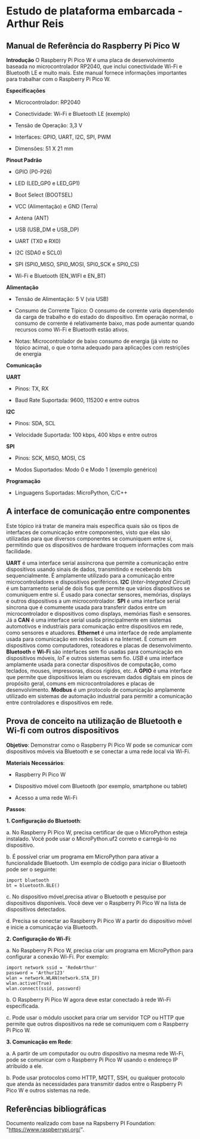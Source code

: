 # Estudo de plataforma embarcada - Arthur Reis

## Manual de Referência do Raspberry Pi Pico W
**Introdução**
O Raspberry Pi Pico W é uma placa de desenvolvimento baseada no microcontrolador RP2040, que inclui conectividade Wi-Fi e Bluetooth LE e muito mais. Este manual fornece informações importantes para trabalhar com o Raspberry Pi Pico W.

**Especificações**

- Microcontrolador: RP2040

- Conectividade: Wi-Fi e Bluetooth LE (exemplo)

- Tensão de Operação: 3,3 V

- Interfaces: GPIO, UART, I2C, SPI, PWM

- Dimensões: 51 X 21 mm

 **Pinout Padrão**
 
- GPIO (P0-P26)

- LED (LED_GP0 e LED_GP1)

- Boot Select (BOOTSEL)

- VCC (Alimentação) e GND (Terra)

- Antena (ANT)

- USB (USB_DM e USB_DP)

- UART (TX0 e RX0)

- I2C (SDA0 e SCL0)

- SPI (SPI0_MISO, SPI0_MOSI, SPI0_SCK e SPI0_CS)

- Wi-Fi e Bluetooth (EN_WIFI e EN_BT)

**Alimentação**

- Tensão de Alimentação: 5 V (via USB)

- Consumo de Corrente Típico: O consumo de corrente varia dependendo da carga de trabalho e do estado do dispositivo. Em operação normal, o consumo de corrente é relativamente baixo, mas pode aumentar quando recursos como Wi-Fi e Bluetooth estão ativos.

- Notas: Microcontrolador de baixo consumo de energia (já visto no tópico acima), o que o torna adequado para aplicações com restrições de energia

**Comunicação**

**UART**

- Pinos: TX, RX

- Baud Rate Suportada: 9600, 115200 e entre outros

**I2C**

- Pinos: SDA, SCL

- Velocidade Suportada: 100 kbps, 400 kbps e entre outros

**SPI**

- Pinos: SCK, MISO, MOSI, CS

- Modos Suportados: Modo 0 e Modo 1 (exemplo genérico)

**Programação**

- Linguagens Suportadas: MicroPython, C/C++

## A interface de comunicação entre componentes
Este tópico irá tratar de maneira mais específica quais são os tipos de interfaces de comunicação entre componentes, visto que elas são utilizadas para que diversos componentes se comuniquem entre si, permitindo que os dispositivos de hardware troquem informações com mais facilidade.

**UART** é uma interface serial assíncrona que permite a comunicação entre dispositivos usando sinais de dados, transmitindo e recebendo bits sequencialmente. É amplamente utilizado para a comunicação entre microcontroladores e dispositivos periféricos. **I2C** (_Inter-Integrated Circuit_) é um barramento serial de dois fios que permite que vários dispositivos se comuniquem entre si. É usado para conectar sensores, memórias, displays e outros dispositivos a um microcontrolador. **SPI** é uma interface serial síncrona que é comumente usada para transferir dados entre um microcontrolador e dispositivos como displays, memórias flash e sensores. Já a **CAN** é uma interface serial usada principalmente em sistemas automotivos e industriais para comunicação entre dispositivos em rede, como sensores e atuadores. **Ethernet** é uma interface de rede amplamente usada para comunicação em redes locais e na Internet. É comum em dispositivos como computadores, roteadores e placas de desenvolvimento. **Bluetooth** e **Wi-Fi** são interfaces sem fio usadas para comunicação em dispositivos móveis, _IoT_ e outros sistemas sem fio. _USB_ é uma interface amplamente usada para conectar dispositivos de computação, como teclados, mouses, impressoras, discos rígidos, etc. A **GPIO** é uma interface que permite que dispositivos leiam ou escrevam dados digitais em pinos de propósito geral, comuns em microcontroladores e placas de desenvolvimento. **Modbus** é um protocolo de comunicação amplamente utilizado em sistemas de automação industrial para permitir a comunicação entre controladores e dispositivos em rede.

## Prova de conceito na utilização de Bluetooth e Wi-fi com outros dispositivos
**Objetivo**: Demonstrar como o Raspberry Pi Pico W pode se comunicar com dispositivos móveis via Bluetooth e se conectar a uma rede local via Wi-Fi.

**Materiais Necessários**:

- Raspberry Pi Pico W

- Dispositivo móvel com Bluetooth (por exemplo, smartphone ou tablet)

- Acesso a uma rede Wi-Fi

**Passos**:

**1. Configuração do Bluetooth**:

a. No Raspberry Pi Pico W, precisa certificar de que o MicroPython esteja instalado. Você pode usar o MicroPython.uf2 correto e carregá-lo no dispositivo.

b. É possível criar um programa em MicroPython para ativar a funcionalidade Bluetooth. Um exemplo de código para iniciar o Bluetooth pode ser o seguinte:
```
import bluetooth
bt = bluetooth.BLE()
```
c. No dispositivo móvel,precisa ativar o Bluetooth e pesquise por dispositivos disponíveis. Você deve ver o Raspberry Pi Pico W na lista de dispositivos detectados.

d. Precisa se conectar ao Raspberry Pi Pico W a partir do dispositivo móvel e inicie a comunicação via Bluetooth.

**2. Configuração do Wi-Fi**:

a. No Raspberry Pi Pico W, precisa criar um programa em MicroPython para configurar a conexão Wi-Fi. Por exemplo:
```
import network ssid = 'RedeArthur'
password = 'Arthur123' 
wlan = network.WLAN(network.STA_IF) 
wlan.active(True) 
wlan.connect(ssid, password)
```
b. O Raspberry Pi Pico W agora deve estar conectado à rede Wi-Fi especificada.

c. Pode usar o módulo usocket para criar um servidor TCP ou HTTP que permite que outros dispositivos na rede se comuniquem com o Raspberry Pi Pico W.

**3. Comunicação em Rede**:

a. A partir de um computador ou outro dispositivo na mesma rede Wi-Fi, pode se comunicar com o Raspberry Pi Pico W usando o endereço IP atribuído a ele.

b. Pode usar protocolos como HTTP, MQTT, SSH, ou qualquer protocolo que atenda às necessidades para transmitir dados entre o Raspberry Pi Pico W e outros sistemas na rede.

## Referências bibliográficas
Documento realizado com base na Rapsberry PI Foundation:
"https://www.raspberrypi.org/".


